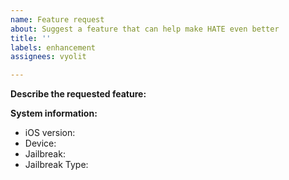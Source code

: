 ```yaml
---
name: Feature request
about: Suggest a feature that can help make HATE even better
title: ''
labels: enhancement
assignees: vyolit

---
```


**Describe the requested feature:**

**System information:**
- iOS version:
- Device:
- Jailbreak:
- Jailbreak Type:
